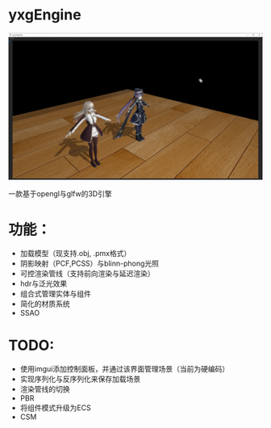 # yxgEngine

![](./docs/example.png)

一款基于opengl与glfw的3D引擎

# 功能：
- 加载模型（现支持.obj, .pmx格式）
- 阴影映射（PCF,PCSS）与blinn-phong光照
- 可控渲染管线（支持前向渲染与延迟渲染）
- hdr与泛光效果
- 组合式管理实体与组件
- 简化的材质系统
- SSAO

# TODO:
- 使用imgui添加控制面板，并通过该界面管理场景（当前为硬编码）
- 实现序列化与反序列化来保存加载场景
- 渲染管线的切换
- PBR
- 将组件模式升级为ECS
- CSM